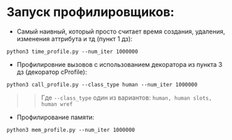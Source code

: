 # Запуск профилировщиков:  
* Самый наивный, который просто считает время создания, удаления, изменения аттрибута и тд (пункт 1 дз):  
```
python3 time_profile.py --num_iter 1000000 
```
* Профилировние вызовов с использованием декоратора из пункта 3 дз (декоратор cProfile):  
```
python3 call_profile.py --class_type human --num_iter 1000000 
```
>>Где ```--class_type``` один из вариантов: ```human, human slots, human wref ```
* Профилирование памяти:  
```
python3 mem_profile.py --num_iter 1000000
```

